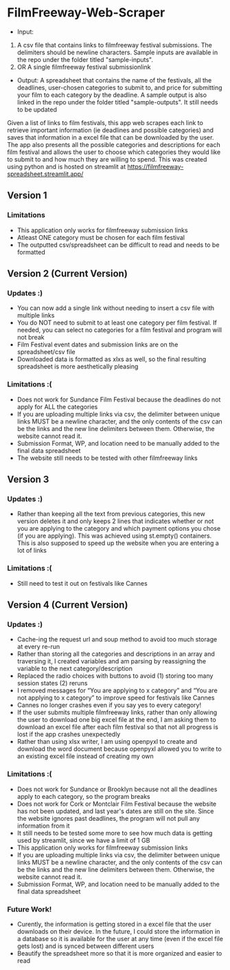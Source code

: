 # FilmFreeway-Web-Scraper
- Input:
1. A csv file that contains links to filmfreeway festival submissions. The delimiters should be newline characters. Sample inputs are available in the repo under the folder titled "sample-inputs".
2. OR A single filmfreeway festival submissionlink
- Output: A spreadsheet that contains the name of the festivals, all the deadlines, user-chosen categories to submit to, and price for submitting your film to each category by the deadline. A sample output is also linked in the repo under the folder titled "sample-outputs". It still needs to be updated

Given a list of links to film festivals, this app web scrapes each link to retrieve important information (ie deadlines and possible categories) and saves that information in a excel file that can be downloaded by the user. The app also presents all the possible categories and descriptions for each film festival and allows the user to choose which categories they would like to submit to and how much they are willing to spend. This was created using python and is hosted on streamlit at https://filmfreeway-spreadsheet.streamlit.app/

## Version 1 
### Limitations
- This application only works for filmfreeway submission links
- Atleast ONE category must be chosen for each film festival
- The outputted csv/spreadsheet can be difficult to read and needs to be formatted

## Version 2 (Current Version) 
### Updates :)
- You can now add a single link without needing to insert a csv file with multiple links  
- You do NOT need to submit to at least one category per film festival. If needed, you can select no categories for a film festival and program will not break
- Film Festival event dates and submission links are on the spreadsheet/csv file
- Downloaded data is formatted as xlxs as well, so the final resulting spreadsheet is more aesthetically pleasing
### Limitations :(
- Does not work for Sundance Film Festival because the deadlines do not apply for ALL the categories
- If you are uploading multiple links via csv, the delimiter between unique links MUST be a newline character, and the only contents of the csv can be the links and the new line delimiters between them. Otherwise, the website cannot read it. 
- Submission Format, WP, and location need to be manually added to the final data spreadsheet 
- The website still needs to be tested with other filmfreeway links

## Version 3
### Updates :)
- Rather than keeping all the text from previous categories, this new version deletes it and only keeps 2 lines that indicates whether or not you are applying to the category and which payment options you chose (if you are applying). This was achieved using st.empty() containers. This is also supposed to speed up the website when you are entering a lot of links
### Limitations :(
- Still need to test it out on festivals like Cannes 

## Version 4 (Current Version)
### Updates :)
- Cache-ing the request url and soup method to avoid too much storage at every re-run
- Rather than storing all the categories and descriptions in an array and traversing it, I created variables and am parsing by reassigning the variable to the next category/description
- Replaced the radio choices with buttons to avoid (1) storing too many session states (2) reruns
- I removed messages for “You are applying to x category” and “You are not applying to x category” to improve speed for festivals like Cannes
- Cannes no longer crashes even if you say yes to every category!
- If the user submits multiple filmfreeway links, rather than only allowing the user to download one big excel file at the end, I am asking them to download an excel file after each film festival so that not all progress is lost if the app crashes unexpectedly
- Rather than using xlsx writer, I am using openpyxl to create and download the word document because openpyxl allowed you to write to an existing excel file instead of creating my own
### Limitations :(
- Does not work for Sundance or Brooklyn because not all the deadlines apply to each category, so the program breaks
- Does not work for Cork or Montclair Film Festival because the website has not been updated, and last year's dates are still on the site. Since the website ignores past deadlines, the program will not pull any information from it
- It still needs to be tested some more to see how much data is getting used by streamlit, since we have a limit of 1 GB
- This application only works for filmfreeway submission links
- If you are uploading multiple links via csv, the delimiter between unique links MUST be a newline character, and the only contents of the csv can be the links and the new line delimiters between them. Otherwise, the website cannot read it. 
- Submission Format, WP, and location need to be manually added to the final data spreadsheet 
### Future Work!
- Curently, the information is getting stored in a excel file that the user downloads on their device. In the future, I could store the information in a database so it is available for the user at any time (even if the excel file gets lost) and is synced between different users
- Beautify the spreadsheet more so that it is more organized and easier to read
